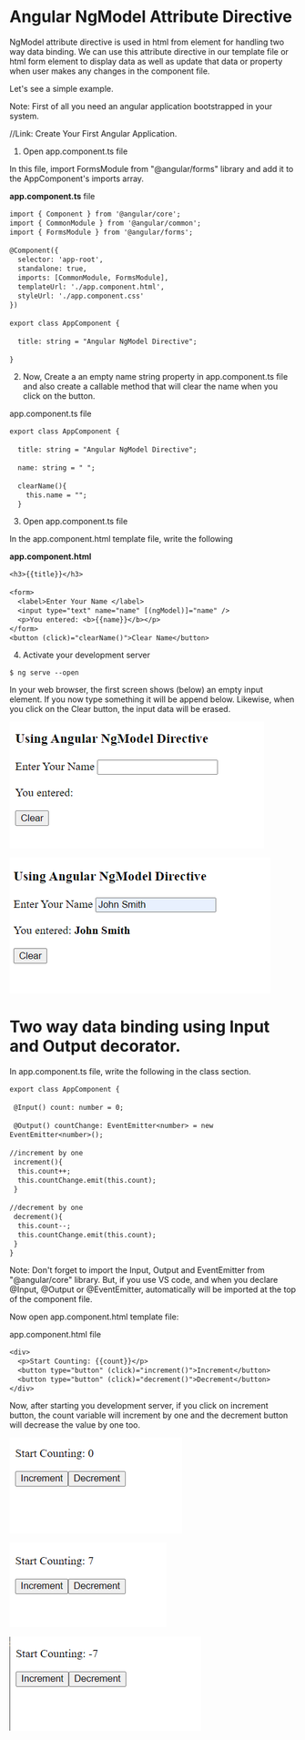 # Angular NgModel Attribute Directive

NgModel attribute directive is used in html from element for handling two way data binding. We can use this attribute directive in our template file or html form element to display data as well as update that data or property when user makes any changes in the component file.

Let's see a simple example.

Note: First of all you need an angular application bootstrapped in your system.

//Link: Create Your First Angular Application.

1. Open app.component.ts file

In this file, import FormsModule from "@angular/forms" library and add it to the AppComponent's imports array.

**app.component.ts** file
```
import { Component } from '@angular/core';
import { CommonModule } from '@angular/common';
import { FormsModule } from '@angular/forms';

@Component({
  selector: 'app-root',
  standalone: true,
  imports: [CommonModule, FormsModule],
  templateUrl: './app.component.html',
  styleUrl: './app.component.css'
})

export class AppComponent {

  title: string = "Angular NgModel Directive";

}
```

2. Now, Create a an empty name string property in app.component.ts file and also create a callable method that will clear the name when you click on the button.

app.component.ts file

```
export class AppComponent {

  title: string = "Angular NgModel Directive";
  
  name: string = " ";

  clearName(){
    this.name = "";
  }
```

3. Open app.component.ts file

In the app.component.html template file, write the following

**app.component.html**

```
<h3>{{title}}</h3>

<form>
  <label>Enter Your Name </label>
  <input type="text" name="name" [(ngModel)]="name" />
  <p>You entered: <b>{{name}}</b></p>
</form>
<button (click)="clearName()">Clear Name</button>
```

4. Activate your development server

```
$ ng serve --open
```

In your web browser, the first screen shows (below) an empty input element. If you now type something it will be append below. Likewise, when you click on the Clear button, the input data will be erased.


![alt text](image-1.png)

![alt text](image-2.png)


# Two way data binding using Input and Output decorator.

In app.component.ts file, write the following in the class section.

```
export class AppComponent {

 @Input() count: number = 0;

 @Output() countChange: EventEmitter<number> = new EventEmitter<number>();

//increment by one
 increment(){
  this.count++;
  this.countChange.emit(this.count);
 }

//decrement by one
 decrement(){
  this.count--;
  this.countChange.emit(this.count);
 }
}
```

Note: Don't forget to import the Input, Output and EventEmitter from "@angular/core" library. But, if you use VS code, and when you declare @Input, @Output or @EventEmitter, automatically will be imported at the top of the component file.

Now open app.component.html template file:

app.component.html file

```
<div>
  <p>Start Counting: {{count}}</p>
  <button type="button" (click)="increment()">Increment</button>
  <button type="button" (click)="decrement()">Decrement</button>
</div>
```

Now, after starting you development server, if you click on increment button, the count variable will increment by one and the decrement button will decrease the value by one too.

![alt text](image-3.png)

![alt text](image-5.png)

![alt text](image-4.png)